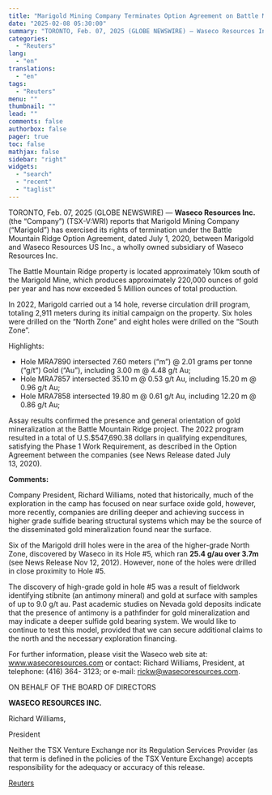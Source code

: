 ```yaml
---
title: "Marigold Mining Company Terminates Option Agreement on Battle Mountain Ridge, Nevada"
date: "2025-02-08 05:30:00"
summary: "TORONTO, Feb. 07, 2025 (GLOBE NEWSWIRE) — Waseco Resources Inc. (the “Company”) (TSX-V:WRI) reports that Marigold Mining Company (“Marigold”) has exercised its rights of termination under the Battle Mountain Ridge Option Agreement, dated July 1, 2020, between Marigold and Waseco Resources US Inc., a wholly owned subsidiary of Waseco Resources..."
categories:
  - "Reuters"
lang:
  - "en"
translations:
  - "en"
tags:
  - "Reuters"
menu: ""
thumbnail: ""
lead: ""
comments: false
authorbox: false
pager: true
toc: false
mathjax: false
sidebar: "right"
widgets:
  - "search"
  - "recent"
  - "taglist"
---
```


TORONTO, Feb. 07, 2025 (GLOBE NEWSWIRE) — **Waseco Resources Inc.** (the “Company”) (TSX-V:WRI) reports that Marigold Mining Company (“Marigold”) has exercised its rights of termination under the Battle Mountain Ridge Option Agreement, dated July 1, 2020, between Marigold and Waseco Resources US Inc., a wholly owned subsidiary of Waseco Resources Inc.

The Battle Mountain Ridge property is located approximately 10km south of the Marigold Mine, which produces approximately 220,000 ounces of gold per year and has now exceeded 5 Million ounces of total production.

In 2022, Marigold carried out a 14 hole, reverse circulation drill program, totaling 2,911 meters during its initial campaign on the property. Six holes were drilled on the “North Zone” and eight holes were drilled on the “South Zone”.

Highlights:

* Hole MRA7890 intersected 7.60 meters (“m”) @ 2.01 grams per tonne (“g/t”) Gold (“Au”), including 3.00 m @ 4.48 g/t Au;
* Hole MRA7857 intersected 35.10 m @ 0.53 g/t Au, including 15.20 m @ 0.96 g/t Au;
* Hole MRA7858 intersected 19.80 m @ 0.61 g/t Au, including 12.20 m @ 0.86 g/t Au;

Assay results confirmed the presence and general orientation of gold mineralization at the Battle Mountain Ridge project. The 2022 program resulted in a total of U.S.$547,690.38 dollars in qualifying expenditures, satisfying the Phase 1 Work Requirement, as described in the Option Agreement between the companies (see News Release dated July 13, 2020).

**Comments:**

Company President, Richard Williams, noted that historically, much of the exploration in the camp has focused on near surface oxide gold, however, more recently, companies are drilling deeper and achieving success in higher grade sulfide bearing structural systems which may be the source of the disseminated gold mineralization found near the surface.

Six of the Marigold drill holes were in the area of the higher-grade North Zone, discovered by Waseco in its Hole #5, which ran **25.4 g/au over 3.7m** (see News Release Nov 12, 2012). However, none of the holes were drilled in close proximity to Hole #5.

The discovery of high-grade gold in hole #5 was a result of fieldwork identifying stibnite (an antimony mineral) and gold at surface with samples of up to 9.0 g/t au. Past academic studies on Nevada gold deposits indicate that the presence of antimony is a pathfinder for gold mineralization and may indicate a deeper sulfide gold bearing system. We would like to continue to test this model, provided that we can secure additional claims to the north and the necessary exploration financing.

For further information, please visit the Waseco web site at: www.wasecoresources.com or contact: Richard Williams, President, at telephone: (416) 364- 3123; or e-mail: rickw@wasecoresources.com.

ON BEHALF OF THE BOARD OF DIRECTORS

**WASECO RESOURCES INC.** 

Richard Williams,

President

Neither the TSX Venture Exchange nor its Regulation Services Provider (as that term is defined in the policies of the TSX Venture Exchange) accepts responsibility for the adequacy or accuracy of this release.

[Reuters](https://www.tradingview.com/news/reuters.com,2025-02-07:newsml_GNX39mjXL:0-marigold-mining-company-terminates-option-agreement-on-battle-mountain-ridge-nevada/)
